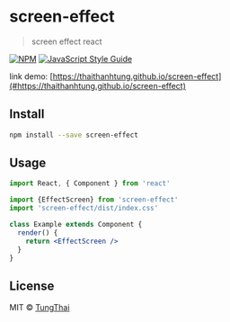 # screen-effect

> screen effect react

[![NPM](https://img.shields.io/npm/v/screen-effect.svg)](https://www.npmjs.com/package/screen-effect) [![JavaScript Style Guide](https://img.shields.io/badge/code_style-standard-brightgreen.svg)](https://standardjs.com)

link demo: [https://thaithanhtung.github.io/screen-effect](#https://thaithanhtung.github.io/screen-effect)

## Install

```bash
npm install --save screen-effect
```

## Usage

```jsx
import React, { Component } from 'react'

import {EffectScreen} from 'screen-effect'
import 'screen-effect/dist/index.css'

class Example extends Component {
  render() {
    return <EffectScreen />
  }
}
```

## License

MIT © [TungThai](https://github.com/TungThai)
